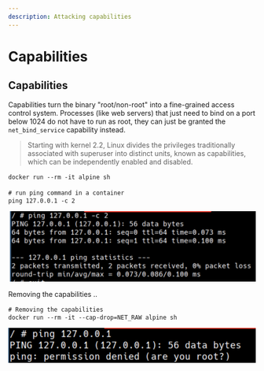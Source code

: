 ```yaml
---
description: Attacking capabilities
---
```


# Capabilities

## Capabilities

Capabilities turn the binary "root/non-root" into a fine-grained access control system. Processes (like web servers) that just need to bind on a port below 1024 do not have to run as root, they can just be granted the `net_bind_service` capability instead.

> Starting with kernel 2.2, Linux divides the privileges traditionally associated with superuser into distinct units, known as capabilities, which can be independently enabled and disabled.

```
docker run --rm -it alpine sh

# run ping command in a container
ping 127.0.0.1 -c 2
```

![](../../../../.gitbook/assets/screen-shot-2019-11-24-at-2.35.45-pm.png)

Removing the capabilities ..

```
# Removing the capabilities
docker run --rm -it --cap-drop=NET_RAW alpine sh
```

![](../../../../.gitbook/assets/screen-shot-2019-11-24-at-2.36.00-pm.png)
